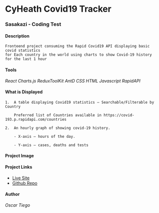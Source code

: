 # CyHeath Covid19 Tracker
### Sasakazi - Coding Test

#### **Description**
```
Fronteend project consuming the Rapid Covid19 API displaying basic covid statistics
for Each country in the world using charts to show Covid-19 history for the last 1 hour
```

#### **Tools**
*React* *Charts.js* *ReduxToolKit* *AntD* *CSS* *HTML* *Javascript* *RapidAPI*

#### **What is Displayed**
```
1.  A table displaying Covid19 statistics – Searchable/Filterable by Country

    Preferred list of Countries available in https://covid-193.p.rapidapi.com/countries

2.  An hourly graph of showing covid-19 history.

    - X-axis – hours of the day.

    - Y-axis – cases, deaths and tests
```
#### **Project Image**
#### **Project Links**
- [Live Site](https://covidapi-frontend.netlify.app/)
- [Github Repo](https://github.com/Tish254/CovidApi-FrontEnd.git)

#### **Author**
*Oscar Tiego*

